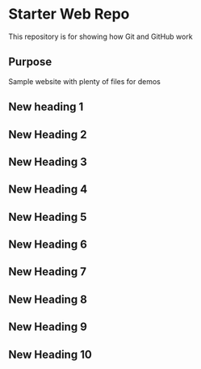# Starter Web Repo

This repository is for showing how Git and GitHub work

## Purpose

Sample website with plenty of files for demos

## New heading 1

## New Heading 2

## New Heading 3

## New Heading 4

## New Heading 5

## New Heading 6

## New Heading 7

## New Heading 8

## New Heading 9

## New Heading 10
